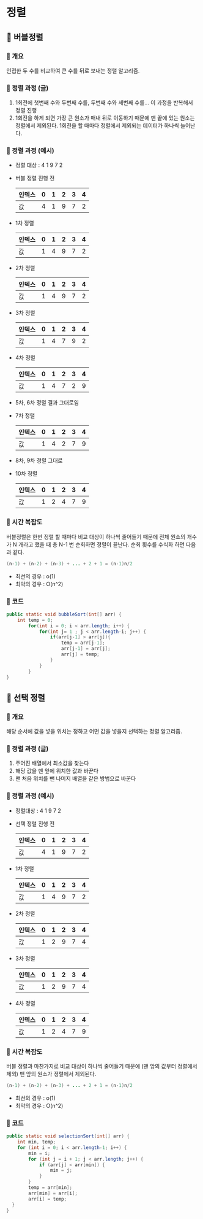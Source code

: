# 정렬

## 🦥 버블정렬

### 🌿 개요

인접한 두 수를 비교하여 큰 수를 뒤로 보내는 정렬 알고리즘. 

### 🌿 정렬 과정 (글)

1. 1회전에 첫번째 수와 두번째 수를, 두번째 수와 세번째 수를… 이 과정을 반복해서 정렬 진행
2. 1회전을 하게 되면 가장 큰 원소가 매내 뒤로 이동하기 때문에 맨 끝에 있는 원소는 정렬에서 제외된다. 1회전을 할 때마다 정렬에서 제외되는 데이터가 하나씩 늘어난다. 

### 🌿 정렬 과정 (예시)

- 정렬 대상 : 4 1 9 7 2
- 버블 정렬 진행 전
    
    
    | 인덱스 | 0 | 1 | 2 | 3 | 4 |
    | --- | --- | --- | --- | --- | --- |
    | 값 | 4 | 1 | 9 | 7 | 2 |
- 1차 정렬
    
    
    | 인덱스 | 0 | 1 | 2 | 3 | 4 |
    | --- | --- | --- | --- | --- | --- |
    | 값 | 1 | 4 | 9 | 7 | 2 |
- 2차 정렬
    
    
    | 인덱스 | 0 | 1 | 2 | 3 | 4 |
    | --- | --- | --- | --- | --- | --- |
    | 값 | 1 | 4 | 9 | 7 | 2 |
- 3차 정렬
    
    
    | 인덱스 | 0 | 1 | 2 | 3 | 4 |
    | --- | --- | --- | --- | --- | --- |
    | 값 | 1 | 4 | 7 | 9 | 2 |
- 4차 정렬
    
    
    | 인덱스 | 0 | 1 | 2 | 3 | 4 |
    | --- | --- | --- | --- | --- | --- |
    | 값 | 1 | 4 | 7 | 2 | 9 |
- 5차, 6차 정렬 결과 그대로임
- 7차 정렬
    
    
    | 인덱스 | 0 | 1 | 2 | 3 | 4 |
    | --- | --- | --- | --- | --- | --- |
    | 값 | 1 | 4 | 2 | 7 | 9 |
- 8차, 9차 정렬 그대로
- 10차 정렬
    
    
    | 인덱스 | 0 | 1 | 2 | 3 | 4 |
    | --- | --- | --- | --- | --- | --- |
    | 값 | 1 | 2 | 4 | 7 | 9 |

### 🌿 시간 복잡도

버블정렬은 한번 정렬 할 때마다 비교 대상이 하나씩 줄어들기 때문에 전체 원소의 개수가 N 개라고 했을 때 총 N-1 번 순회하면 정렬이 끝난다. 순회 횟수를 수식화 하면 다음과 같다. 

```java
(n-1) + (n-2) + (n-3) + ... + 2 + 1 = (n-1)n/2
```

- 최선의 경우 : o(1)
- 최악의 경우 : O(n^2)

### 🌿 코드

```java
public static void bubbleSort(int[] arr) {
    int temp = 0;
		for(int i = 0; i < arr.length; i++) {
			for(int j= 1 ; j < arr.length-i; j++) {
				if(arr[j-1] > arr[j]){
					temp = arr[j-1];
					arr[j-1] = arr[j];
					arr[j] = temp;
				}
			}
		}
}
```

## 🦥 선택 정렬

### 🌿 개요

해당 순서에 값을 넣을 위치는 정하고 어떤 값을 넣을지 선택하는 정렬 알고리즘.

### 🌿 정렬 과정 (글)

1. 주어진 배열에서 최소값을 찾는다
2. 해당 값을 맨 앞에 위치한 값과 바꾼다
3. 맨 처음 위치를 뺀 나머지 배열을 같은 방법으로 바꾼다

### 🌿 정렬 과정 (예시)

- 정렬대상 : 4 1 9 7 2
- 선택 정렬 진행 전
    
    
    | 인덱스 | 0 | 1 | 2 | 3 | 4 |
    | --- | --- | --- | --- | --- | --- |
    | 값 | 4 | 1 | 9 | 7 | 2 |
- 1차 정렬
    
    
    | 인덱스 | 0 | 1 | 2 | 3 | 4 |
    | --- | --- | --- | --- | --- | --- |
    | 값 | 1 | 4 | 9 | 7 | 2 |
- 2차 정렬
    
    
    | 인덱스 | 0 | 1 | 2 | 3 | 4 |
    | --- | --- | --- | --- | --- | --- |
    | 값 | 1 | 2 | 9 | 7 | 4 |
- 3차 정렬
    
    
    | 인덱스 | 0 | 1 | 2 | 3 | 4 |
    | --- | --- | --- | --- | --- | --- |
    | 값 | 1 | 2 | 9 | 7 | 4 |
- 4차 정렬
    
    
    | 인덱스 | 0 | 1 | 2 | 3 | 4 |
    | --- | --- | --- | --- | --- | --- |
    | 값 | 1 | 2 | 4 | 7 | 9 |

### 🌿 시간 복잡도

버블  정렬과 마찬가지로 비교 대상이 하나씩 줄어들기 때문에 (맨 앞의 값부터 정렬에서 제외) 맨 앞의 원소가 정렬에서 제외된다. 

```java
(n-1) + (n-2) + (n-3) + ... + 2 + 1 = (n-1)n/2
```

- 최선의 경우 : o(1)
- 최악의 경우 : O(n^2)

### 🌿 코드

```java
public static void selectionSort(int[] arr) {
    int min, temp;
    for (int i = 0; i < arr.length-1; i++) {
        min = i;
        for (int j = i + 1; j < arr.length; j++) {
            if (arr[j] < arr[min]) {
                min = j;
            }
        }
        temp = arr[min];
        arr[min] = arr[i];
        arr[i] = temp;
  }
}
```